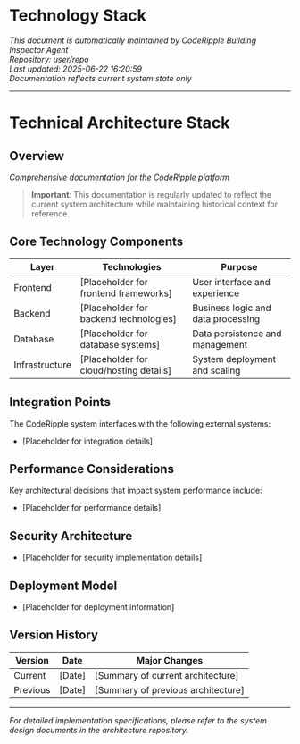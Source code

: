 # Technology Stack

*This document is automatically maintained by CodeRipple Building Inspector Agent*  
*Repository: user/repo*  
*Last updated: 2025-06-22 16:20:59*  
*Documentation reflects current system state only*

---

# Technical Architecture Stack

## Overview
*Comprehensive documentation for the CodeRipple platform*

> **Important**: This documentation is regularly updated to reflect the current system architecture while maintaining historical context for reference.

## Core Technology Components

| Layer | Technologies | Purpose |
|-------|--------------|--------|
| Frontend | [Placeholder for frontend frameworks] | User interface and experience |
| Backend | [Placeholder for backend technologies] | Business logic and data processing |
| Database | [Placeholder for database systems] | Data persistence and management |
| Infrastructure | [Placeholder for cloud/hosting details] | System deployment and scaling |

## Integration Points

The CodeRipple system interfaces with the following external systems:

- [Placeholder for integration details]

## Performance Considerations

Key architectural decisions that impact system performance include:

- [Placeholder for performance details]

## Security Architecture

- [Placeholder for security implementation details]

## Deployment Model

- [Placeholder for deployment information]

## Version History

| Version | Date | Major Changes |
|---------|------|---------------|
| Current | [Date] | [Summary of current architecture] |
| Previous | [Date] | [Summary of previous architecture] |

---

*For detailed implementation specifications, please refer to the system design documents in the architecture repository.*